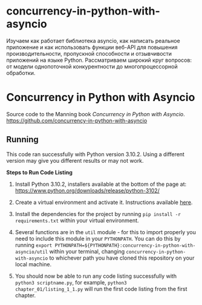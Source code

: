 # concurrency-in-python-with-asyncio
Изучаем как работает библиотека asyncio, как написать реальное приложение и как использовать функции веб-API 
для повышения производительности, пропускной способности и отзывчивости приложений на языке Python. 
Рассматриваем широкий круг вопросов: от модели однопоточной конкурентности до многопроцессорной обработки.

# Concurrency in Python with Asyncio

Source code to the Manning book *Concurrency in Python with Asyncio*.
https://github.com/concurrency-in-python-with-asyncio

## Running
This code ran successfully with Python version 3.10.2. Using a different version may give you different results or may not work.

**Steps to Run Code Listing**

1. Install Python 3.10.2, installers available at the bottom of the page at: https://www.python.org/downloads/release/python-3102/

2. Create a virtual environment and activate it. Instructions available [here](https://packaging.python.org/guides/installing-using-pip-and-virtual-environments/#creating-a-virtual-environment).

3. Install the dependencies for the project by running `pip install -r requirements.txt` within your virtual environment.

3. Several functions are in the `util` module - for this to import properly you need to include this module in your `PYTHONPATH`. You can do this by running `export PYTHONPATH=${PYTHONPATH}:concurrency-in-python-with-asyncio/util` within your terminal, changing `concurrency-in-python-with-asyncio` to whichever path you have cloned this repository on your local machine.

5. You should now be able to run any code listing successfully with `python3 scriptname.py`, for example, `python3 chapter_01/listing_1_1.py` will run the first code listing from the first chapter.